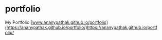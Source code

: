 # portfolio
My Portfolio
[www.ananypathak.github.io/portfolio](https://ananypathak.github.io/portfolio/)https://ananypathak.github.io/portfolio/
